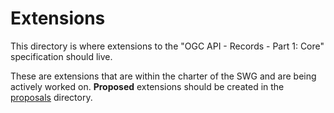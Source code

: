 # Extensions

This directory is where extensions to the "OGC API - Records - Part 1: Core"
specification should live.

These are extensions that are within the charter of the SWG and are being actively worked on. **Proposed** extensions should be created in the [proposals](https://github.com/opengeospatial/ogcapi-records/tree/master/proposals) directory.
